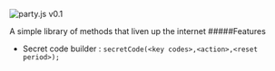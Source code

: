 ![party.js](http://i.imgur.com/sYMZSP5.png)
v0.1

A simple library of methods that liven up the internet
#####Features
* Secret code builder : `secretCode(<key codes>,<action>,<reset period>);`
